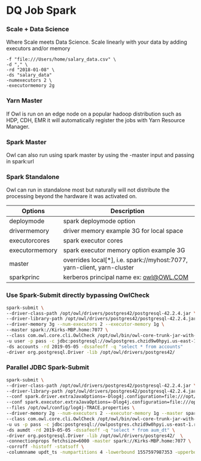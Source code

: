 # DQ Job Spark

### Scale + Data Science

Where Scale meets Data Science.  Scale linearly with your data by adding executors and/or memory

```
-f "file:///Users/home/salary_data.csv" \
-d "," \
-rd "2018-01-08" \
-ds "salary_data"
-numexecutors 2 \
-executormemory 2g
```

### Yarn Master

If Owl is run on an edge node on a popular hadoop distribution such as HDP, CDH, EMR it will automatically register the jobs with Yarn Resource Manager.

### Spark Master

Owl can also run using spark master by using the -master input and passing in spark:url

### Spark Standalone

Owl can run in standalone most but naturally will not distribute the processing beyond the hardware it was activated on.

| Options        | Description                                                               |
| -------------- | ------------------------------------------------------------------------- |
| deploymode     | spark deploymode option                                                   |
| drivermemory   | driver memory example 3G for local space                                  |
| executorcores  | spark executor cores                                                      |
| executormemory | spark executor memory option example 3G                                   |
| master         | overrides local\[\*], i.e. spark://myhost:7077, yarn-client, yarn-cluster |
| sparkprinc     | kerberos principal name ex: owl@OWL.COM                                   |

### Use Spark-Submit directly bypassing OwlCheck

```bash
spark-submit \
--driver-class-path /opt/owl/drivers/postgres42/postgresql-42.2.4.jar \
--driver-library-path /opt/owl/drivers/postgres42/postgresql-42.2.4.jar \
--driver-memory 3g --num-executors 2 --executor-memory 1g \
--master spark://Kirks-MBP.home:7077 \
--class com.owl.core.cli.OwlCheck /opt/owl/bin/owl-core-trunk-jar-with-dependencies.jar \
-u user -p pass -c jdbc:postgresql://owlpostgres.chzid9w0hpyi.us-east-1.rds.amazonaws.com/postgres \
-ds accounts -rd 2019-05-05 -dssafeoff -q "select * from accounts"
-driver org.postgresql.Driver -lib /opt/owl/drivers/postgres42/  
```

### Parallel JDBC Spark-Submit

```bash
spark-submit \
--driver-class-path /opt/owl/drivers/postgres42/postgresql-42.2.4.jar \
--driver-library-path /opt/owl/drivers/postgres42/postgresql-42.2.4.jar \
--conf spark.driver.extraJavaOptions=-Dlog4j.configuration=file:///opt/owl/config/log4j-TRACE.properties \
--conf spark.executor.extraJavaOptions=-Dlog4j.configuration=file:///opt/owl/config/log4j-TRACE.properties \
--files /opt/owl/config/log4j-TRACE.properties \
--driver-memory 2g --num-executors 2 --executor-memory 1g --master spark://Kirks-MBP.home:7077  \
--class com.owl.core.cli.OwlCheck /opt/owl/bin/owl-core-trunk-jar-with-dependencies.jar \
-u us -p pass -c jdbc:postgresql://owlpostgres.chzid9w0hpyi.us-east-1.rds.amazonaws.com/postgres \
-ds aumdt -rd 2019-05-05 -dssafeoff -q "select * from aum_dt" \
-driver org.postgresql.Driver -lib /opt/owl/drivers/postgres42/  \
-connectionprops fetchsize=6000 -master spark://Kirks-MBP.home:7077 \
-corroff -histoff -statsoff \
-columnname updt_ts -numpartitions 4 -lowerbound 1557597987353 -upperbound 1557597999947
```
